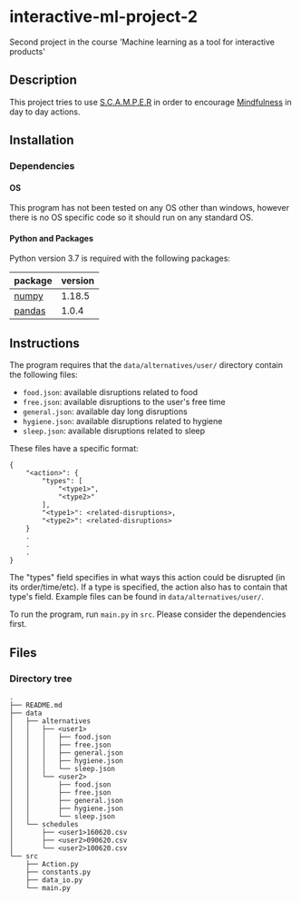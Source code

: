 # interactive-ml-project-2
Second project in the course 'Machine learning as a tool for interactive products'

## Description
This project tries to use [S.C.A.M.P.E.R](https://en.wikipedia.org/wiki/S.C.A.M.P.E.R) 
in order to encourage [Mindfulness](https://en.wikipedia.org/wiki/Mindfulness) in day to day actions.

## Installation

### Dependencies

#### OS
This program has not been tested on any OS other than windows, however there is no OS specific code so it should run on any standard OS.

#### Python and Packages
Python version 3.7 is required with the following packages:

| package                              | version |
|--------------------------------------|---------|
| [numpy](https://numpy.org/)          | 1.18.5  |
| [pandas](https://pandas.pydata.org/) | 1.0.4   |

## Instructions
The program requires that the `data/alternatives/user/` directory contain the following files:
- `food.json`: available disruptions related to food
- `free.json`: available disruptions to the user's free time
- `general.json`: available day long disruptions
- `hygiene.json`: available disruptions related to hygiene
- `sleep.json`: available disruptions related to sleep

These files have a specific format:
```
{
    "<action>": {
        "types": [
            "<type1>",
            "<type2>"
        ],
        "<type1>": <related-disruptions>,
        "<type2>": <related-disruptions>
    }
    .
    .
    .
}
```
The "types" field specifies in what ways this action could be disrupted (in its order/time/etc). 
If a type is specified, the action also has to contain that type's field. Example files can be found in `data/alternatives/user/`.

To run the program, run `main.py` in `src`. Please consider the dependencies first.


## Files

### Directory tree
```
.
├── README.md
├── data
│   ├── alternatives
│   │   ├── <user1>
│   │   │   ├── food.json
│   │   │   ├── free.json
│   │   │   ├── general.json
│   │   │   ├── hygiene.json
│   │   │   └── sleep.json
│   │   └── <user2>
│   │       ├── food.json
│   │       ├── free.json
│   │       ├── general.json
│   │       ├── hygiene.json
│   │       └── sleep.json
│   └── schedules
│       ├── <user1>160620.csv
│       ├── <user2>090620.csv
│       └── <user2>100620.csv
└── src
    ├── Action.py
    ├── constants.py
    ├── data_io.py
    └── main.py
```
